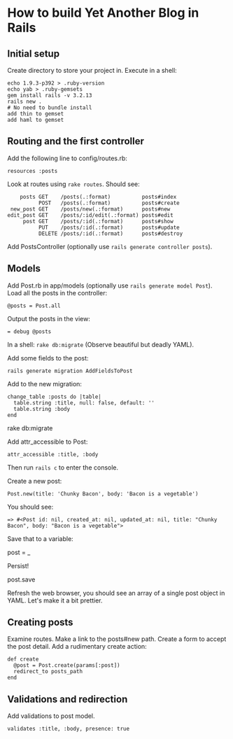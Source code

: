 # How to build Yet Another Blog in Rails

## Initial setup

Create directory to store your project in.
Execute in a shell:

    echo 1.9.3-p392 > .ruby-version
    echo yab > .ruby-gemsets
    gem install rails -v 3.2.13
    rails new .
    # No need to bundle install
    add thin to gemset
    add haml to gemset

## Routing and the first controller

Add the following line to config/routes.rb:

    resources :posts

Look at routes using `rake routes`. Should see:

        posts GET    /posts(.:format)          posts#index
              POST   /posts(.:format)          posts#create
     new_post GET    /posts/new(.:format)      posts#new
    edit_post GET    /posts/:id/edit(.:format) posts#edit
         post GET    /posts/:id(.:format)      posts#show
              PUT    /posts/:id(.:format)      posts#update
              DELETE /posts/:id(.:format)      posts#destroy

Add PostsController (optionally use `rails generate controller posts`).

## Models

Add Post.rb in app/models (optionally use `rails generate model Post`).
Load all the posts in the controller:

    @posts = Post.all

Output the posts in the view:

    = debug @posts

In a shell: `rake db:migrate`
(Observe beautiful but deadly YAML).

Add some fields to the post:

    rails generate migration AddFieldsToPost

Add to the new migration:

    change_table :posts do |table|
      table.string :title, null: false, default: ''
      table.string :body
    end

rake db:migrate

Add attr_accessible to Post:
  
    attr_accessible :title, :body

Then run `rails c` to enter the console.

Create a new post:

    Post.new(title: 'Chunky Bacon', body: 'Bacon is a vegetable')

You should see:

    => #<Post id: nil, created_at: nil, updated_at: nil, title: "Chunky Bacon", body: "Bacon is a vegetable">

Save that to a variable:

   post = _

Persist!

   post.save

Refresh the web browser, you should see an array of a single post object in YAML.
Let's make it a bit prettier.

## Creating posts

Examine routes. Make a link to the posts#new path.
Create a form to accept the post detail.
Add a rudimentary create action:

    def create
      @post = Post.create(params[:post])
      redirect_to posts_path
    end

## Validations and redirection

Add validations to post model.

    validates :title, :body, presence: true
